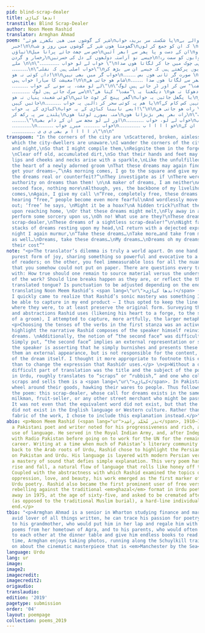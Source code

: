 ```yaml
---
pid: blind-scrap-dealer
title: اندھا کباڑی
transtitle: Blind Scrap-Dealer
author: Noon Meem Rashid
translator: Armghan Ahmad
poem: "شہر کے گوشوں میں ھیں بکھرے ھوئے\nپا شکستہ سر بریدہ خواب\nجن سے شہر والے بے
  خبر!\n\nگھومتا ھوں شہر کے گوشوں میں روز و شب\nکہ ان کو جمع کر لوں \nدل کی بھٹی میں
  تپاؤں\nجس سے چھٹ جائے پرانا میل\nان کے دست و پا پھر سے ابھر آئیں\nچمک اٹھیں لب و
  رخسار و گردن\nجیسے نو آراستہ دولھوں کے دل کی حسرتیں\n!پھر سے ان خوابوں کو سمت رہ
  ملے \n\n\"خواب لے لو خواب ۔۔۔۔۔۔۔۔۔۔۔ \"\nصبح ھوتے ہی چوک میں جا کر لگاتا ھوں صدا
  ۔۔۔۔۔۔۔۔۔\n\"خواب اصلی ہیں کہ نقلی\"\nیوں پرکھتے ہیں کہ جیسے ان سے بڑھ کر \nخواب
  داں کوئی نہ ھو!\n\nخواب گر میں بھی نہیں\nصورت گر ثانی ھوں بس ۔۔۔۔۔۔۔ \nہاں مگر میری
  معیشت کا سہارا خواب ہیں!\n\nشام ھو جاتی ھے\nمیں پھر سے لگاتا ھوں صدا ۔۔۔۔۔۔۔\n\"مفت
  لے لو مفت، یہ سونے کے خواب ۔۔۔۔۔۔۔۔۔\"\n\"مفت\" سن کر اور ڈر جاتے ہیں لوگ\nاور چپکے
  سے سرک جاتے ہیں لوگ ۔۔۔۔۔۔۔۔۔۔\n\"دیکھنا یہ \"مفت\" کہتا ھے \nکوئی دھوکا نہ ھو!\nایسا
  کوئی شعبدہ پنہاں نہ ھو\nگھر پہنچ کر ٹوٹ جائیں\nیا پگھل جائیں یہ خواب\nبھک سے اڑ
  جائیں کہیں\nیا ھم پہ کوئی سحر کر ڈالیں یہ خواب ۔۔۔۔۔۔۔۔۔\nجی نہیں کس کام کے؟\nایسے
  کباڑی کے یہ خواب\nایسے نابینا کباڑی کے یہ خواب!\"\n\nرات ھو جاتی ھے \nخوابوں کے
  پلندے سر پہ رکھ کر\nمنہ بسورے لوٹتا ھوں\nرات بھر پھر بڑبڑاتا ھوں\n\"یہ لے لو خواب
  ۔۔۔۔۔۔۔۔\"\nاور لے لو مجھ سے ان کے دام بھی\nخواب لے لو، خواب ۔۔۔۔۔۔۔۔۔۔\nمیرے خواب
  ۔۔۔۔۔۔۔۔۔۔۔\nخواب ۔۔۔۔۔۔۔۔۔ میرے خواب ۔۔۔۔۔۔۔۔۔\nخو ا ا ا ا ب ۔۔۔۔۔۔۔۔۔۔۔۔\nان کے
  د ا ا ا ا م بھی ی ی ی ۔۔۔۔۔۔۔۔۔۔۔۔۔\"\n\n"
transpoem: "In the corners of the city are \nScattered, broken, aimless dreams\nOf
  which the city-dwellers are unaware.\nI wander the corners of the city, morning
  and night,\nSo that I might compile them,\nReignite them in the forge of my heart,
  \nClear off old, accumulated dirt,\nSo that their hands and feet may emerge again,\nTheir
  lips and cheeks and necks arise with a sparkle,\nLike the unfulfilled desires in
  the heart of a newly adorned groom \nThat these dreams may again find direction.\n\n“Dreams,
  get your dreams—,”\nAs morning comes, I go to the square and give my call. \n“Are
  the dreams real or counterfeit?”\nThey investigate as if \nThere were no greater
  authority on dreams than them! \n\nA maker of dreams, I am neither\nA maker of the
  second face, nothing more\nAlthough, yes, the backbone of my livelihood is dreams\n\nEvening
  comes,\nAgain, I give my call \n“Free, completely free, these dreams of gold”\nUpon
  hearing “free,” people become even more fearful\nAnd wordlessly move away\n“Watch
  out; ‘free’ he says, \nMight it be a hoax?\nA hidden trick?\nThat they might break
  upon reaching home, \nOr that these dreams might melt,\nFly away in a puff of air,\nOr
  perform some sorcery upon us,\nOh no! What use are they?\nThese dreams of a mere
  scrap-dealer,\nThese dreams of a sightless scrap-dealer!”\n\nNight falls,\nWith
  stacks of dreams resting upon my head,\nI return with a dejected expression,\nAll
  night I again murmur,\n“Take these dreams…\nTake more…and take from me their cost
  as well…\nDreams, take these dreams…\nMy dreams…\nDreams oh my dreams…\nDreams…\nEven
  their cost”"
note: "<p>The translator’s dilemma is truly a world apart. On one hand, you feel the
  purest form of joy, sharing something so powerful and evocative to a whole new class
  of readers; on the other, you feel immeasurable loss for all the nuance and connotation
  that you somehow could not put on paper. There are questions every translator wrestles
  with: How true should one remain to source material versus the understood meaning
  of the work? Should line breaks happen as they are, or reflect the thoughts in the
  translated tongue? Is punctuation to be adjusted depending on the end language?</p>\n<p>In
  translating Noon Meem Rashid’s <span lang=\"ur\">اندھا کباڑی</span> (“Blind Scrap-Dealer”),
  I quickly came to realize that Rashid’s sonic mastery was something I would never
  be able to capture in my end product — I thus opted to keep the line breaks exactly
  where they were, to at least preserve the original form. Surveying the analogies
  and abstractions Rashid uses (likening his heart to a forge, to the sparkling dreams
  of a groom), I attempted to capture, more artfully, the larger metaphors he constructs.</p>
  <p>Choosing the tenses of the verbs in the first stanza was an active choice to
  highlight the narrative Rashid composes of the speaker himself reinvigorating the
  dreams. \nAdditionally, the notion of “the second face” was difficult to explain.
  Simply put, “the second face” implies an external representation or symbol. Essentially,
  the speaker is asserting that he simply burnishes and presents these dreams, giving
  them an external appearance, but is not responsible for the content, the essence
  of the dream itself. I thought it more appropriate to footnote this explanation
  than to change the expression that Rashidr uses.</p> \n<p>Without a doubt, the most
  difficult part of translation was the title and the subject of the poem. <span lang=\"ur\">کباڑ</span>,
  in Urdu, roughly translates to “scraps” or “rubbish,” and one who collects said
  scraps and sells them is a <span lang=\"ur\">کباڑی</span>. In Pakistan, such individuals
  wheel around their goods, hawking their wares to people. Thus follows the plot of
  the poem: this scrap-dealer, whose call for dreams exists in the same form of a
  milkman, fruit-seller, or any other street merchant who might be passing through.
  It was not even that the equivalent word did not exist, but that the very concept
  did not exist in the English language or Western culture. Rather than alter the
  fabric of the work, I chose to include this explanation instead.</p>"
abio: <p>Noon Meem Rashid (<span lang="ur">نذر مُحَمَّد راشِد</span>, 1910–1975) was
  a Pakistani poet and writer noted for his progressiveness and rich, adventurous
  use of language. He served in the Royal Indian Army, and, after Independence, worked
  with Radio Pakistan before going on to work for the UN for the remainder of his
  career. Writing at a time when much of Pakistan’s literary community was harkening
  back to the Arab roots of Urdu, Rashid chose to highlight the Persian influence
  on Pakistan and Urdu. His language is layered with modern Persian verbiage and displays
  a mastery of sound that defies simple explanation. This very poem has a rhythmic
  rise and fall, a natural flow of language that rolls like honey off the tongue.
  Coupled with the abstractness with which Rashid examined the topics of free will,
  oppression, love, and beauty, his work emerged as the first marker of “modernist”
  Urdu poetry. Rashid also became the first prominent user of free verse in Urdu poetry,
  rebelling against the traditional <em>ghazal</em> format in Urdu poetry. He passed
  away in 1975, at the age of sixty-five, and asked to be cremated after his death
  (as opposed to the traditional Muslim burial), a hard-line individualist till the
  end.</p>
tbio: "<p>Armghan Ahmad is a senior in Wharton studying finance and marketing. An
  avid lover of all things written, he can trace his passion for poetry to his family:
  to his grandmother, who would put him in her lap and regale him with stories and
  poems from her hometown of Agra, and to his parents, who would often quote poetry
  to each other at the dinner table and give him endless books to read. In his free
  time, Armghan enjoys taking photos, running along the Schuylkill trail, and waxing
  on about the cinematic masterpiece that is <em>Manchester by the Sea</em>.</p>"
language: Urdu
lang: ur
image:
image2:
imagecredit:
imagecredit2:
origaudio:
translaudio:
edition: '2019'
pagetype: submission
order: '04'
layout: poempage
collection: poems_2019
---
```

